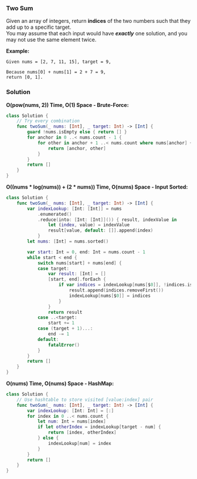 ### Two Sum

Given an array of integers, return __indices__ of the two numbers such that they add up to a specific target.</br>
You may assume that each input would have *__exactly__* one solution, and you may not use the same element twice.

__Example:__
```
Given nums = [2, 7, 11, 15], target = 9,

Because nums[0] + nums[1] = 2 + 7 = 9,
return [0, 1].
```
### Solution
__O(pow(nums, 2)) Time, O(1) Space - Brute-Force:__
```Swift
class Solution {
    // Try every combination
    func twoSum(_ nums: [Int], _ target: Int) -> [Int] {
        guard !nums.isEmpty else { return [] }
        for anchor in 0 ..< nums.count - 1 {
            for other in anchor + 1 ..< nums.count where nums[anchor] + nums[other] == target {
                return [anchor, other]
            }
        }
        return []
    }
}
```
__O((nums * log(nums)) + (2 * nums)) Time, O(nums) Space - Input Sorted:__
```Swift
class Solution {
    func twoSum(_ nums: [Int], _ target: Int) -> [Int] {
        var indexLookup: [Int: [Int]] = nums
            .enumerated()
            .reduce(into: [Int: [Int]]()) { result, indexValue in
                let (index, value) = indexValue
                result[value, default: []].append(index)
            }
        let nums: [Int] = nums.sorted()

        var start: Int = 0, end: Int = nums.count - 1
        while start < end {
            switch nums[start] + nums[end] {
            case target:
                var result: [Int] = []
                [start, end].forEach {
                    if var indices = indexLookup[nums[$0]], !indices.isEmpty {
                        result.append(indices.removeFirst())
                        indexLookup[nums[$0]] = indices
                    }
                }
                return result
            case ..<target:
                start += 1
            case (target + 1)...:
                end -= 1
            default:
                fatalError()
            }
        }
        return []
    }
}
```
__O(nums) Time, O(nums) Space - HashMap:__
```Swift
class Solution {
    // Use hashtable to store visited [value:index] pair
    func twoSum(_ nums: [Int], _ target: Int) -> [Int] {
        var indexLookup: [Int: Int] = [:]
        for index in 0 ..< nums.count {
            let num: Int = nums[index]
            if let otherIndex = indexLookup[target - num] {
                return [index, otherIndex]
            } else {
                indexLookup[num] = index
            }
        }
        return []
    }
}
```
